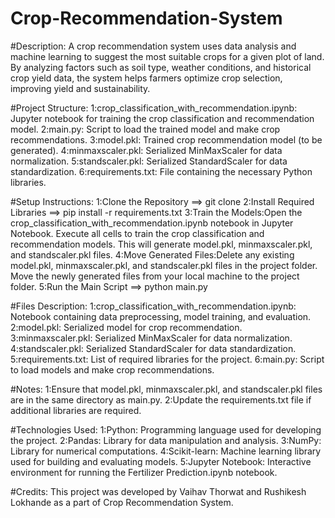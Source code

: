 # Crop-Recommendation-System

#Description: 
A crop recommendation system uses data analysis and machine learning to suggest the most suitable crops for a given plot of land. By analyzing factors such as soil type, weather conditions, and historical crop yield data, the system helps farmers optimize crop selection, improving yield and sustainability.

#Project Structure:
1:crop_classification_with_recommendation.ipynb: Jupyter notebook for training the crop classification and recommendation model.
2:main.py: Script to load the trained model and make crop recommendations.
3:model.pkl: Trained crop recommendation model (to be generated).
4:minmaxscaler.pkl: Serialized MinMaxScaler for data normalization.
5:standscaler.pkl: Serialized StandardScaler for data standardization.
6:requirements.txt: File containing the necessary Python libraries.

#Setup Instructions:
1:Clone the Repository  ==>  git clone 
2:Install Required Libraries ==>  pip install -r requirements.txt
3:Train the Models:Open the crop_classification_with_recommendation.ipynb notebook in Jupyter Notebook. Execute all cells to train the crop classification and recommendation models. This will generate model.pkl, minmaxscaler.pkl, and standscaler.pkl files.
4:Move Generated Files:Delete any existing model.pkl, minmaxscaler.pkl, and standscaler.pkl files in the project folder. Move the newly generated files from your local machine to the project folder.
5:Run the Main Script  ==> python main.py

#Files Description:
1:crop_classification_with_recommendation.ipynb: Notebook containing data preprocessing, model training, and evaluation.
2:model.pkl: Serialized model for crop recommendation.
3:minmaxscaler.pkl: Serialized MinMaxScaler for data normalization.
4:standscaler.pkl: Serialized StandardScaler for data standardization.
5:requirements.txt: List of required libraries for the project.
6:main.py: Script to load models and make crop recommendations.

#Notes:
1:Ensure that model.pkl, minmaxscaler.pkl, and standscaler.pkl files are in the same directory as main.py.
2:Update the requirements.txt file if additional libraries are required.

#Technologies Used:
1:Python: Programming language used for developing the project.
2:Pandas: Library for data manipulation and analysis. 
3:NumPy: Library for numerical computations.
4:Scikit-learn: Machine learning library used for building and evaluating models.
5:Jupyter Notebook: Interactive environment for running the Fertilizer Prediction.ipynb notebook.

#Credits:
This project was developed by Vaihav Thorwat and Rushikesh Lokhande as a part of Crop Recommendation System.


